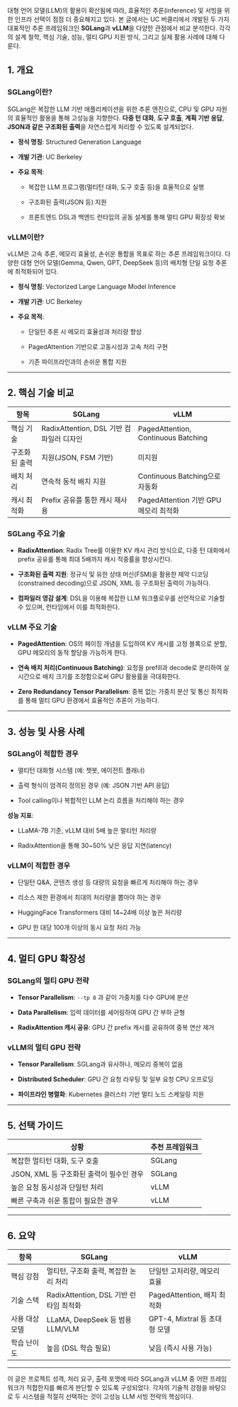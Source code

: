 
대형 언어 모델(LLM)의 활용이 확산됨에 따라, 효율적인 추론(inference) 및 서빙을 위한 인프라 선택이 점점 더 중요해지고 있다. 본 글에서는 UC 버클리에서 개발된 두 가지 대표적인 추론 프레임워크인 **SGLang**과 **vLLM**을 다양한 관점에서 비교 분석한다. 각각의 설계 철학, 핵심 기술, 성능, 멀티 GPU 지원 방식, 그리고 실제 활용 사례에 대해 다룬다.

## 1. 개요

### SGLang이란?

SGLang은 복잡한 LLM 기반 애플리케이션을 위한 추론 엔진으로, CPU 및 GPU 자원의 효율적인 활용을 통해 고성능을 지향한다. **다중 턴 대화**, **도구 호출**, **계획 기반 응답**, **JSON과 같은 구조화된 출력**을 자연스럽게 처리할 수 있도록 설계되었다.

- **정식 명칭**: Structured Generation Language
    
- **개발 기관**: UC Berkeley
    
- **주요 목적**:
    
    - 복잡한 LLM 프로그램(멀티턴 대화, 도구 호출 등)을 효율적으로 실행
        
    - 구조화된 출력(JSON 등) 지원
        
    - 프론트엔드 DSL과 백엔드 런타임의 공동 설계를 통해 멀티 GPU 확장성 확보
        

### vLLM이란?

vLLM은 고속 추론, 메모리 효율성, 손쉬운 통합을 목표로 하는 추론 프레임워크이다. 다양한 대형 언어 모델(Gemma, Qwen, GPT, DeepSeek 등)의 배치형 단일 요청 추론에 최적화되어 있다.

- **정식 명칭**: Vectorized Large Language Model Inference
    
- **개발 기관**: UC Berkeley
    
- **주요 목적**:
    
    - 단일턴 추론 시 메모리 효율성과 처리량 향상
        
    - PagedAttention 기반으로 고동시성과 고속 처리 구현
        
    - 기존 파이프라인과의 손쉬운 통합 지원
        

---

## 2. 핵심 기술 비교

|항목|SGLang|vLLM|
|---|---|---|
|핵심 기술|RadixAttention, DSL 기반 컴파일러 디자인|PagedAttention, Continuous Batching|
|구조화된 출력|지원(JSON, FSM 기반)|미지원|
|배치 처리|연속적 동적 배치 지원|Continuous Batching으로 자동화|
|캐시 최적화|Prefix 공유를 통한 캐시 재사용|PagedAttention 기반 GPU 메모리 최적화|

### SGLang 주요 기술

- **RadixAttention**: Radix Tree를 이용한 KV 캐시 관리 방식으로, 다중 턴 대화에서 prefix 공유를 통해 최대 5배까지 캐시 적중률을 향상시킨다.
    
- **구조화된 출력 지원**: 정규식 및 유한 상태 머신(FSM)을 활용한 제약 디코딩(constrained decoding)으로 JSON, XML 등 구조화된 출력이 가능하다.
    
- **컴파일러 영감 설계**: DSL을 이용해 복잡한 LLM 워크플로우를 선언적으로 기술할 수 있으며, 런타임에서 이를 최적화한다.
    

### vLLM 주요 기술

- **PagedAttention**: OS의 페이징 개념을 도입하여 KV 캐시를 고정 블록으로 분할, GPU 메모리의 동적 할당을 가능하게 한다.
    
- **연속 배치 처리(Continuous Batching)**: 요청을 prefill과 decode로 분리하여 실시간으로 배치 크기를 조정함으로써 GPU 활용률을 극대화한다.
    
- **Zero Redundancy Tensor Parallelism**: 중복 없는 가중치 분산 및 통신 최적화를 통해 멀티 GPU 환경에서 효율적인 추론이 가능하다.
    

---

## 3. 성능 및 사용 사례

### SGLang이 적합한 경우

- 멀티턴 대화형 시스템 (예: 챗봇, 에이전트 플래너)
    
- 출력 형식이 엄격히 정의된 경우 (예: JSON 기반 API 응답)
    
- Tool calling이나 복합적인 LLM 논리 흐름을 처리해야 하는 경우
    

**성능 지표**:

- LLaMA-7B 기준, vLLM 대비 5배 높은 멀티턴 처리량
    
- RadixAttention을 통해 30~50% 낮은 응답 지연(latency)
    

### vLLM이 적합한 경우

- 단일턴 Q&A, 콘텐츠 생성 등 대량의 요청을 빠르게 처리해야 하는 경우
    
- 리소스 제한 환경에서 최대의 처리량을 뽑아야 하는 경우
    
- HuggingFace Transformers 대비 14~24배 이상 높은 처리량
    
- GPU 한 대당 100개 이상의 동시 요청 처리 가능
    

---

## 4. 멀티 GPU 확장성

### SGLang의 멀티 GPU 전략

- **Tensor Parallelism**: `--tp 8` 과 같이 가중치를 다수 GPU에 분산
    
- **Data Parallelism**: 입력 데이터를 셰어링하여 GPU 간 부하 균형
    
- **RadixAttention 캐시 공유**: GPU 간 prefix 캐시를 공유하여 중복 연산 제거
    

### vLLM의 멀티 GPU 전략

- **Tensor Parallelism**: SGLang과 유사하나, 메모리 중복이 없음
    
- **Distributed Scheduler**: GPU 간 요청 라우팅 및 일부 요청 CPU 오프로딩
    
- **파이프라인 병렬화**: Kubernetes 클러스터 기반 멀티 노드 스케일링 지원
    

---

## 5. 선택 가이드

|상황|추천 프레임워크|
|---|---|
|복잡한 멀티턴 대화, 도구 호출|SGLang|
|JSON, XML 등 구조화된 출력이 필수인 경우|SGLang|
|높은 요청 동시성과 단일턴 처리|vLLM|
|빠른 구축과 쉬운 통합이 필요한 경우|vLLM|

---

## 6. 요약

|항목|SGLang|vLLM|
|---|---|---|
|핵심 강점|멀티턴, 구조화 출력, 복잡한 논리 처리|단일턴 고처리량, 메모리 효율|
|기술 스택|RadixAttention, DSL 기반 런타임 최적화|PagedAttention, 배치 최적화|
|사용 대상 모델|LLaMA, DeepSeek 등 범용 LLM/VLM|GPT-4, Mixtral 등 초대형 모델|
|학습 난이도|높음 (DSL 학습 필요)|낮음 (즉시 사용 가능)|

---

이 글은 프로젝트 성격, 처리 요구, 출력 포맷에 따라 SGLang과 vLLM 중 어떤 프레임워크가 적합한지를 빠르게 판단할 수 있도록 구성되었다. 각자의 기술적 강점을 바탕으로 두 시스템을 적절히 선택하는 것이 고성능 LLM 서빙 전략의 핵심이다.